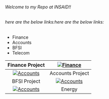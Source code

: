 ###### Welcome to my Repo at INSAID!!

######  here are the below links:here are the below links:

- Finance
- Accounts
- BFSI
- Telecom

|  Finance Project | [![Finance](https://user-images.githubusercontent.com/68993916/100475573-7a39b100-3109-11eb-94e6-d6abb1aa8628.jpg "Finance")](https://user-images.githubusercontent.com/68993916/100475573-7a39b100-3109-11eb-94e6-d6abb1aa8628.jpg "Finance") |
| :------------: | :------------: |
| [![Accounts](https://user-images.githubusercontent.com/68993916/100475573-7a39b100-3109-11eb-94e6-d6abb1aa8628.jpg "Accounts")](https://user-images.githubusercontent.com/68993916/100475573-7a39b100-3109-11eb-94e6-d6abb1aa8628.jpg "Accounts")  | Accounts Project  |
| BFSI Project|[![Accounts](https://user-images.githubusercontent.com/68993916/100475573-7a39b100-3109-11eb-94e6-d6abb1aa8628.jpg "Accounts")](https://user-images.githubusercontent.com/68993916/100475573-7a39b100-3109-11eb-94e6-d6abb1aa8628.jpg "Accounts")   |
| [![Accounts](https://user-images.githubusercontent.com/68993916/100475573-7a39b100-3109-11eb-94e6-d6abb1aa8628.jpg "Accounts")](https://user-images.githubusercontent.com/68993916/100475573-7a39b100-3109-11eb-94e6-d6abb1aa8628.jpg "Accounts")  | Energy  |
